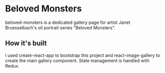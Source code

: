 # Beloved Monsters
beloved-monsters is a dedicated gallery page for artist Janet Bruesselbach's oil portrait series "Beloved Monsters".

## How it's built

I used create-react-app to bootstrap this project and react-image-gallery to create the main gallery component. State management is handled with Redux.
